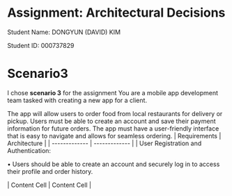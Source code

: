 # Assignment: Architectural Decisions


Student Name: DONGYUN (DAVID) KIM


Student ID: 000737829
# Scenario3
I chose **scenario 3** for the assignment
You are a mobile app development team tasked with creating a new app for a client. 


The app will allow users to order food from local restaurants for delivery or pickup. Users must be able to create an account and save their payment information for future orders. The app must have a user-friendly interface that is easy to navigate and allows for seamless ordering.
| Requirements  | Architecture |
| ------------- | ------------- |
| User Registration and Authentication:


•	Users should be able to create an account and securely log in to access their profile and order history. 

| Content Cell  | Content Cell  |
